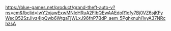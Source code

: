 https://blue-games.net/product/grand-theft-auto-v?ns=cm&fbclid=IwY2xjawExwMNleHRuA2FlbQEwAAEdoR1ofy7Bj0VZ6sjKFyWecQ52SzJIvz4lpQwb6WtgaTjWLxJ96fnP7BdP_aem_5Pghxnuhi1vyA37NRchzsA

